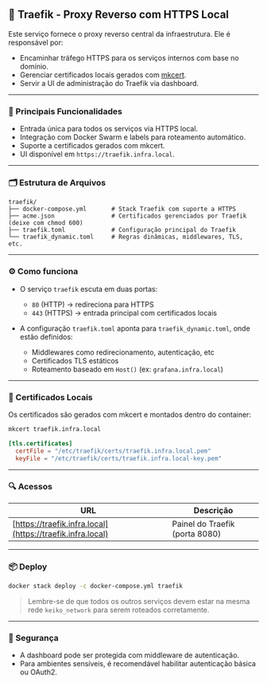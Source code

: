 ## 🔀 Traefik - Proxy Reverso com HTTPS Local

Este serviço fornece o proxy reverso central da infraestrutura. Ele é responsável por:

* Encaminhar tráfego HTTPS para os serviços internos com base no domínio.
* Gerenciar certificados locais gerados com [mkcert](https://github.com/FiloSottile/mkcert).
* Servir a UI de administração do Traefik via dashboard.

---

### 🧩 Principais Funcionalidades

* Entrada única para todos os serviços via HTTPS local.
* Integração com Docker Swarm e labels para roteamento automático.
* Suporte a certificados gerados com mkcert.
* UI disponível em `https://traefik.infra.local`.

---

### 🗂️ Estrutura de Arquivos

```
traefik/
├── docker-compose.yml       # Stack Traefik com suporte a HTTPS
├── acme.json                # Certificados gerenciados por Traefik (deixe com chmod 600)
├── traefik.toml             # Configuração principal do Traefik
└── traefik_dynamic.toml     # Regras dinâmicas, middlewares, TLS, etc.
```

---

### ⚙️ Como funciona

* O serviço `traefik` escuta em duas portas:

  * `80` (HTTP) → redireciona para HTTPS
  * `443` (HTTPS) → entrada principal com certificados locais

* A configuração `traefik.toml` aponta para `traefik_dynamic.toml`, onde estão definidos:

  * Middlewares como redirecionamento, autenticação, etc
  * Certificados TLS estáticos
  * Roteamento baseado em `Host()` (ex: `grafana.infra.local`)

---

### 🔐 Certificados Locais

Os certificados são gerados com mkcert e montados dentro do container:

```bash
mkcert traefik.infra.local
```

```toml
[tls.certificates]
  certFile = "/etc/traefik/certs/traefik.infra.local.pem"
  keyFile = "/etc/traefik/certs/traefik.infra.local-key.pem"
```

---

### 🔍 Acessos

| URL                                                        | Descrição                      |
| ---------------------------------------------------------- | ------------------------------ |
| [https://traefik.infra.local](https://traefik.infra.local) | Painel do Traefik (porta 8080) |

---

### 📦 Deploy

```bash
docker stack deploy -c docker-compose.yml traefik
```

> Lembre-se de que todos os outros serviços devem estar na mesma rede `keiko_network` para serem roteados corretamente.

---

### 🔐 Segurança

* A dashboard pode ser protegida com middleware de autenticação.
* Para ambientes sensíveis, é recomendável habilitar autenticação básica ou OAuth2.

